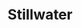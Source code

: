---
title: "Stillwater"
hashtag: "stillwater"
borders:
  - Saint Croix River
tags:
  - City
  - Washington County
  - Minnesota
  - Saint Croix River
---